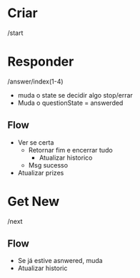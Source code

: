
# Criar
/start


# Responder
/answer/index(1-4)
- muda o state se decidir algo stop/errar
- Muda o questionState = answerded
## Flow
- Ver se certa
    - Retornar fim e encerrar tudo
        - Atualizar historico
    - Msg sucesso    
- Atualizar prizes


# Get New
/next

## Flow
- Se já estive asnwered, muda
- Atualizar historic